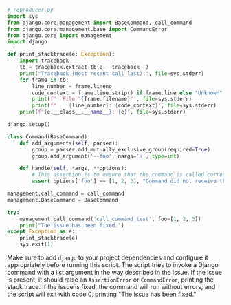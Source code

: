 ```python
# reproducer.py
import sys
from django.core.management import BaseCommand, call_command
from django.core.management.base import CommandError
from django.core import management
import django

def print_stacktrace(e: Exception):
    import traceback
    tb = traceback.extract_tb(e.__traceback__)
    print("Traceback (most recent call last):", file=sys.stderr)
    for frame in tb:
        line_number = frame.lineno
        code_context = frame.line.strip() if frame.line else "Unknown"
        print(f'  File "{frame.filename}"', file=sys.stderr)
        print(f"    {line_number}: {code_context}", file=sys.stderr)
    print(f"{e.__class__.__name__}: {e}", file=sys.stderr)

django.setup()

class Command(BaseCommand):
    def add_arguments(self, parser):
        group = parser.add_mutually_exclusive_group(required=True)
        group.add_argument('--foo', nargs='+', type=int)

    def handle(self, *args, **options):
        # This assertion is to ensure that the command is called correctly with arguments
        assert options['foo'] == [1, 2, 3], "Command did not receive the expected list for --foo"

management.call_command = call_command
management.BaseCommand = BaseCommand

try:
    management.call_command('call_command_test', foo=[1, 2, 3])
    print("The issue has been fixed.")
except Exception as e:
    print_stacktrace(e)
    sys.exit(1)
```

Make sure to add `django` to your project dependencies and configure it appropriately before running this script. The script tries to invoke a Django command with a list argument in the way described in the issue. If the issue is present, it should raise an `AssertionError` or `CommandError`, printing the stack trace. If the issue is fixed, the command will run without errors, and the script will exit with code 0, printing "The issue has been fixed."